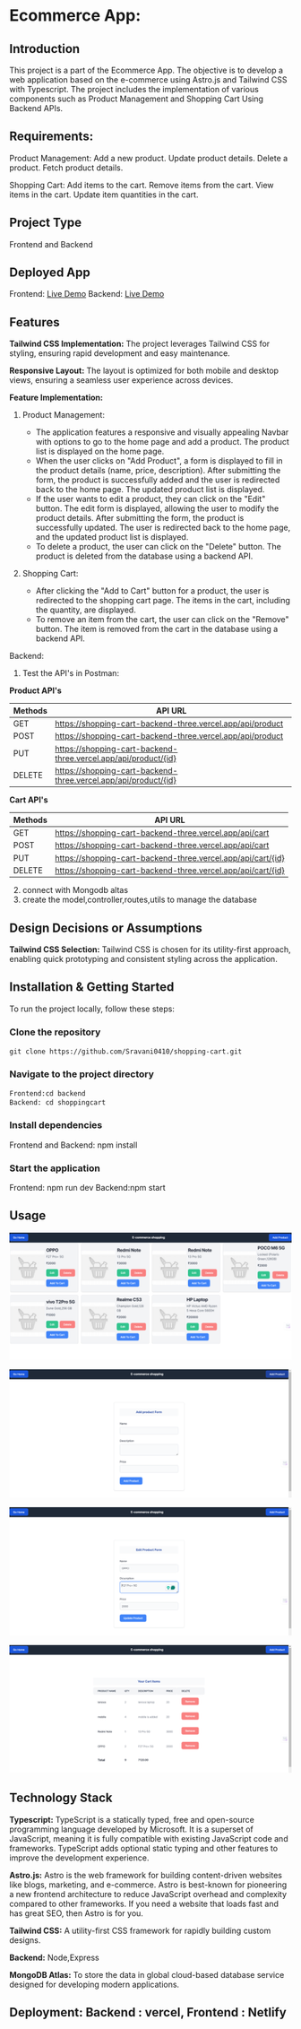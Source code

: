 # Ecommerce App:

## Introduction
This project is a part of the Ecommerce App. The objective is to develop a web application based on the e-commerce using Astro.js and Tailwind CSS with Typescript. The project includes the implementation of various components such as Product Management and Shopping Cart Using Backend APIs.

## Requirements:
  Product Management:
        Add a new product.
        Update product details.
        Delete a product.
        Fetch product details.

  Shopping Cart:
        Add items to the cart.
        Remove items from the cart.
        View items in the cart.
        Update item quantities in the cart.

## Project Type
Frontend and Backend

## Deployed App
Frontend: [Live Demo](https://master--tiny-starburst-71af45.netlify.app/)
Backend: [Live Demo](https://shopping-cart-backend-three.vercel.app/)


## Features
**Tailwind CSS Implementation:** The project leverages Tailwind CSS for styling, ensuring rapid development and easy maintenance.

**Responsive Layout:** The layout is optimized for both mobile and desktop views, ensuring a seamless user experience across devices.

**Feature Implementation:** 

1. Product Management:
   - The application features a responsive and visually appealing Navbar with options to go to the home page and add a product. The product list is displayed on the home page. 
   - When the user clicks on "Add Product", a form is displayed to fill in the product details (name, price, description). After submitting the form, the product is successfully added and the user is redirected back to the home page. The updated product list is displayed.
   - If the user wants to edit a product, they can click on the "Edit" button. The edit form is displayed, allowing the user to modify the product details. After submitting the form, the product is successfully updated. The user is redirected back to the home page, and the updated product list is displayed.
   - To delete a product, the user can click on the "Delete" button. The product is deleted from the database using a backend API.

2. Shopping Cart:
   - After clicking the "Add to Cart" button for a product, the user is redirected to the shopping cart page. The items in the cart, including the quantity, are displayed.
   - To remove an item from the cart, the user can click on the "Remove" button. The item is removed from the cart in the database using a backend API.

Backend:
1. Test the API's in Postman:

**Product API's**

| Methods | API URL                                                         |
|---------|----------------------------------------------------------------|
|  GET     | https://shopping-cart-backend-three.vercel.app/api/product      |
|  POST    | https://shopping-cart-backend-three.vercel.app/api/product      |
|  PUT     | https://shopping-cart-backend-three.vercel.app/api/product/{id} |
| DELETE   | https://shopping-cart-backend-three.vercel.app/api/product/{id} |

**Cart API's**

| Methods | API URL                                                         |
|---------|----------------------------------------------------------------|
|  GET     | https://shopping-cart-backend-three.vercel.app/api/cart         |
|  POST    | https://shopping-cart-backend-three.vercel.app/api/cart         |
|  PUT     | https://shopping-cart-backend-three.vercel.app/api/cart/{id}    |
| DELETE   | https://shopping-cart-backend-three.vercel.app/api/cart/{id}    |
  
2. connect with Mongodb altas
3. create the model,controller,routes,utils to manage the database

    
## Design Decisions or Assumptions

**Tailwind CSS Selection:** Tailwind CSS is chosen for its utility-first approach, enabling quick prototyping and consistent styling across the application.

## Installation & Getting Started
To run the project locally, follow these steps:

### Clone the repository

    git clone https://github.com/Sravani0410/shopping-cart.git
    

### Navigate to the project directory

    Frontend:cd backend
    Backend: cd shoppingcart

### Install dependencies
 
   Frontend and Backend: npm install 


### Start the application

   Frontend: npm run dev
   Backend:npm start

## Usage

![Home Page](screenshots/homeimage.png)

![Add Product Page](screenshots/addimage.png)

![Edit Product Page](screenshots/editimage.png)

![Cart Items Page](screenshots/cartimage.png)


## Technology Stack

**Typescript:** TypeScript is a statically typed, free and open-source programming language developed by Microsoft. It is a superset of JavaScript, meaning it is fully compatible with existing JavaScript code and frameworks. TypeScript adds optional static typing and other features to improve the development experience.

**Astro.js:** Astro is the web framework for building content-driven websites like blogs, marketing, and e-commerce. Astro is best-known for pioneering a new frontend architecture to reduce JavaScript overhead and complexity compared to other frameworks. If you need a website that loads fast and has great SEO, then Astro is for you.

**Tailwind CSS:** A utility-first CSS framework for rapidly building custom designs.

**Backend:** Node,Express

**MongoDB Atlas:** To store the data in global cloud-based database service designed for developing modern applications.

**Deployment:** 
   Backend :   vercel,
   Frontend :  Netlify
---
